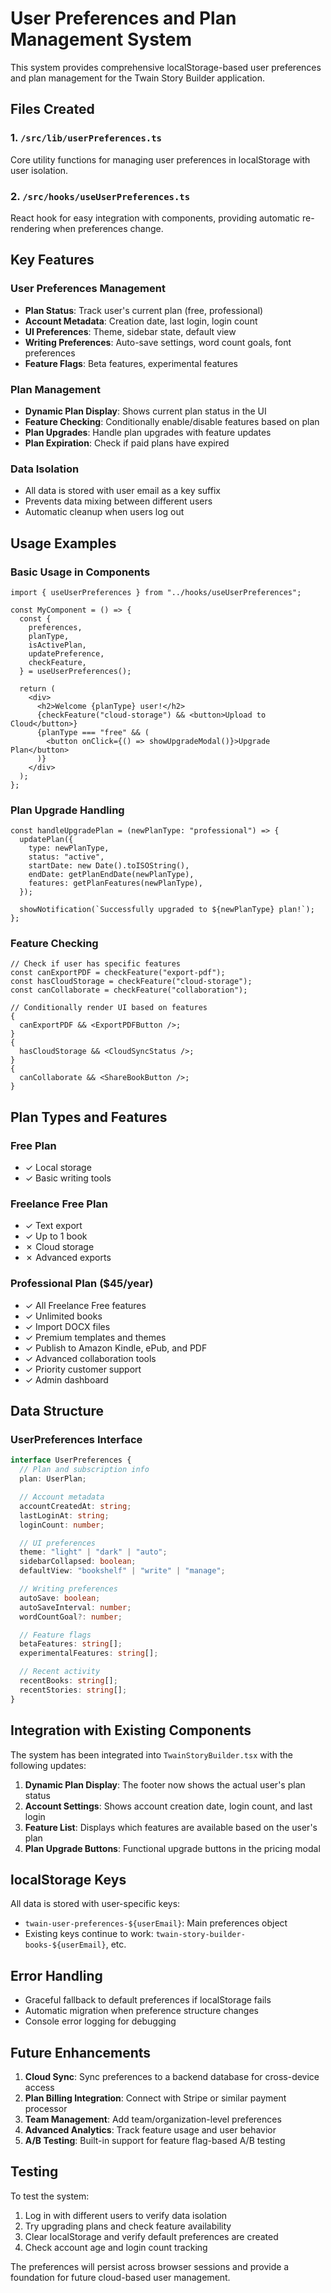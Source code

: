 # User Preferences and Plan Management System

This system provides comprehensive localStorage-based user preferences and plan management for the Twain Story Builder application.

## Files Created

### 1. `/src/lib/userPreferences.ts`

Core utility functions for managing user preferences in localStorage with user isolation.

### 2. `/src/hooks/useUserPreferences.ts`

React hook for easy integration with components, providing automatic re-rendering when preferences change.

## Key Features

### User Preferences Management

- **Plan Status**: Track user's current plan (free, professional)
- **Account Metadata**: Creation date, last login, login count
- **UI Preferences**: Theme, sidebar state, default view
- **Writing Preferences**: Auto-save settings, word count goals, font preferences
- **Feature Flags**: Beta features, experimental features

### Plan Management

- **Dynamic Plan Display**: Shows current plan status in the UI
- **Feature Checking**: Conditionally enable/disable features based on plan
- **Plan Upgrades**: Handle plan upgrades with feature updates
- **Plan Expiration**: Check if paid plans have expired

### Data Isolation

- All data is stored with user email as a key suffix
- Prevents data mixing between different users
- Automatic cleanup when users log out

## Usage Examples

### Basic Usage in Components

```tsx
import { useUserPreferences } from "../hooks/useUserPreferences";

const MyComponent = () => {
  const {
    preferences,
    planType,
    isActivePlan,
    updatePreference,
    checkFeature,
  } = useUserPreferences();

  return (
    <div>
      <h2>Welcome {planType} user!</h2>
      {checkFeature("cloud-storage") && <button>Upload to Cloud</button>}
      {planType === "free" && (
        <button onClick={() => showUpgradeModal()}>Upgrade Plan</button>
      )}
    </div>
  );
};
```

### Plan Upgrade Handling

```tsx
const handleUpgradePlan = (newPlanType: "professional") => {
  updatePlan({
    type: newPlanType,
    status: "active",
    startDate: new Date().toISOString(),
    endDate: getPlanEndDate(newPlanType),
    features: getPlanFeatures(newPlanType),
  });

  showNotification(`Successfully upgraded to ${newPlanType} plan!`);
};
```

### Feature Checking

```tsx
// Check if user has specific features
const canExportPDF = checkFeature("export-pdf");
const hasCloudStorage = checkFeature("cloud-storage");
const canCollaborate = checkFeature("collaboration");

// Conditionally render UI based on features
{
  canExportPDF && <ExportPDFButton />;
}
{
  hasCloudStorage && <CloudSyncStatus />;
}
{
  canCollaborate && <ShareBookButton />;
}
```

## Plan Types and Features

### Free Plan

- ✓ Local storage
- ✓ Basic writing tools

### Freelance Free Plan

- ✓ Text export
- ✓ Up to 1 book
- ✗ Cloud storage
- ✗ Advanced exports

### Professional Plan ($45/year)

- ✓ All Freelance Free features
- ✓ Unlimited books
- ✓ Import DOCX files
- ✓ Premium templates and themes
- ✓ Publish to Amazon Kindle, ePub, and PDF
- ✓ Advanced collaboration tools
- ✓ Priority customer support
- ✓ Admin dashboard

## Data Structure

### UserPreferences Interface

```typescript
interface UserPreferences {
  // Plan and subscription info
  plan: UserPlan;

  // Account metadata
  accountCreatedAt: string;
  lastLoginAt: string;
  loginCount: number;

  // UI preferences
  theme: "light" | "dark" | "auto";
  sidebarCollapsed: boolean;
  defaultView: "bookshelf" | "write" | "manage";

  // Writing preferences
  autoSave: boolean;
  autoSaveInterval: number;
  wordCountGoal?: number;

  // Feature flags
  betaFeatures: string[];
  experimentalFeatures: string[];

  // Recent activity
  recentBooks: string[];
  recentStories: string[];
}
```

## Integration with Existing Components

The system has been integrated into `TwainStoryBuilder.tsx` with the following updates:

1. **Dynamic Plan Display**: The footer now shows the actual user's plan status
2. **Account Settings**: Shows account creation date, login count, and last login
3. **Feature List**: Displays which features are available based on the user's plan
4. **Plan Upgrade Buttons**: Functional upgrade buttons in the pricing modal

## localStorage Keys

All data is stored with user-specific keys:

- `twain-user-preferences-${userEmail}`: Main preferences object
- Existing keys continue to work: `twain-story-builder-books-${userEmail}`, etc.

## Error Handling

- Graceful fallback to default preferences if localStorage fails
- Automatic migration when preference structure changes
- Console error logging for debugging

## Future Enhancements

1. **Cloud Sync**: Sync preferences to a backend database for cross-device access
2. **Plan Billing Integration**: Connect with Stripe or similar payment processor
3. **Team Management**: Add team/organization-level preferences
4. **Advanced Analytics**: Track feature usage and user behavior
5. **A/B Testing**: Built-in support for feature flag-based A/B testing

## Testing

To test the system:

1. Log in with different users to verify data isolation
2. Try upgrading plans and check feature availability
3. Clear localStorage and verify default preferences are created
4. Check account age and login count tracking

The preferences will persist across browser sessions and provide a foundation for future cloud-based user management.
